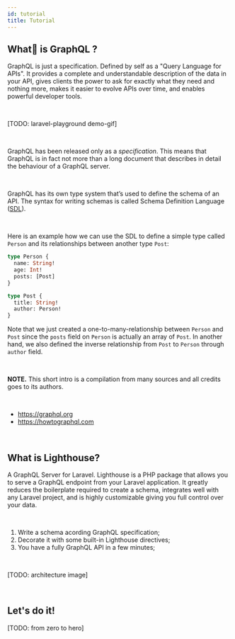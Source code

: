 ```yaml
---
id: tutorial
title: Tutorial
---
```



## What is GraphQL ?

GraphQL is just a specification. Defined by self as a "Query Language for APIs". It provides a complete and understandable description of the data in your API, gives clients the power to ask for exactly what they need and nothing more, makes it easier to evolve APIs over time, and enables powerful developer tools.

<br />

[TODO: laravel-playground demo-gif]

<br />

GraphQL has been released only as a *specification*. This means that GraphQL is in fact not more than a long document that describes in detail the behaviour of a GraphQL server. 

<br />

GraphQL has its own type system that’s used to define the schema of an API. The syntax for writing schemas is called Schema Definition Language ([SDL](https://www.prisma.io/blog/graphql-sdl-schema-definition-language-6755bcb9ce51/)).

<br />

Here is an example how we can use the SDL to define a simple type called `Person` and its relationships between another type `Post`:

```graphql
type Person {
  name: String!
  age: Int!
  posts: [Post]
}

type Post {
  title: String!
  author: Person!
}
```
Note that we just created a one-to-many-relationship between `Person` and `Post` since the `posts` field on `Person` is actually an array of `Post`. In another hand, we also defined the inverse relationship from `Post` to `Person` through `author` field.

<br />



**NOTE.** This short intro is a compilation from many sources and all credits goes to its authors.

<br />

- https://graphql.org
- https://howtographql.com



<br />

## What is Lighthouse?

A GraphQL Server for Laravel. Lighthouse is a PHP package that allows you to serve a GraphQL endpoint from your Laravel application. It greatly reduces the boilerplate required to create a schema, integrates well with any Laravel project, and is highly customizable giving you full control over your data.

<br />

1. Write a schema acording GraphQL specification;
1. Decorate it with some built-in Lighthouse directives;
1. You have a fully GraphQL API in a few minutes;

<br />

[TODO: architecture image]

<br />


## Let's do it!

[TODO: from zero to hero]